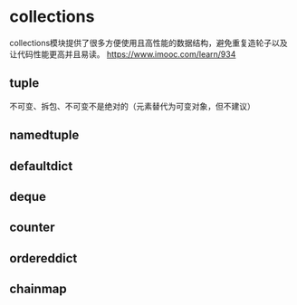 # collections
collections模块提供了很多方便使用且高性能的数据结构，避免重复造轮子以及让代码性能更高并且易读。
https://www.imooc.com/learn/934

## tuple
不可变、拆包、不可变不是绝对的（元素替代为可变对象，但不建议）
## namedtuple
## defaultdict
## deque
## counter
## ordereddict
## chainmap
